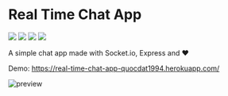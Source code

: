 Real Time Chat App
============
[![](https://img.shields.io/badge/demo-online-green.svg)](https://real-time-chat-app-quocdat1994.herokuapp.com/) 
![](https://img.shields.io/badge/responsive-website-green)
![](https://img.shields.io/badge/node-express-brightgreen)
![](https://img.shields.io/badge/socket-io-lightgrey)

A simple chat app made with Socket.io, Express and ❤

Demo: https://real-time-chat-app-quocdat1994.herokuapp.com/

![preview](https://i.ibb.co/bHPWnjd/image.png)
